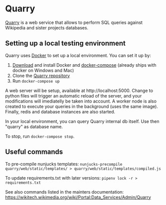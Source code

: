 # Quarry
[Quarry](https://quarry.wmflabs.org/) is a web service that allows to perform SQL 
queries against Wikipedia and sister projects databases.

## Setting up a local testing environment ##

Quarry uses [Docker](https://docs.docker.com/engine/install/) to set up a local
environment. You can set it up by:

1. [Download](https://docs.docker.com/engine/install/) and install Docker and
   [docker-compose](https://docs.docker.com/compose/) (already ships with docker on Windows and Mac)
3. Clone the [Quarry repository](https://github.com/wikimedia/analytics-quarry-web)
4. Run `docker-compose up`

A web server will be setup, available at http://localhost:5000. Change to python
files will trigger an automatic reload of the server, and your modifications
will imediatelly be taken into account.
A worker node is also created to execute your queries in the background (uses the
same image). Finally, redis and database instances are also started.

In your local environment, you can query Quarry internal db itself. Use then
"quarry" as database name.

To stop, run `docker-compose stop`.

## Useful commands ##

To pre-compile nunjucks templates:
`nunjucks-precompile quarry/web/static/templates/ > quarry/web/static/templates/compiled.js`

To update requirements.txt with later versions:
`pipenv lock -r > requirements.txt`

See also commands listed in the mainters documentation:
https://wikitech.wikimedia.org/wiki/Portal:Data_Services/Admin/Quarry
